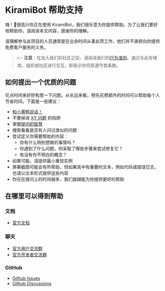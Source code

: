 # KiramiBot 帮助支持

嗨！👋很高兴你正在使用 KiramiBot，我们很乐意为你提供帮助。为了让我们更好地帮助你，请阅读本文内容，感谢你的理解。

请理解参与此项目的人员通常是在业余时间从事此项工作，他们并不承担向你提供免费客户服务的义务。

> 👉 **注意**：在加入我们的社区之前，请阅读我们的[行为准则](./CODE_OF_CONDUCT)。通过与此存储库、组织或社区进行交互，即表示你同意遵守其条款。

## 如何提出一个优质的问题

花点时间来好好构思一下问题。从长远来看，预先花费额外的时间可以帮助每个人节省时间。下面是一些建议：

- [和小黄鸭说话！](https://rubberduckdebugging.com/)
- 不要掉进 [XY 问题](https://meta.stackexchange.com/questions/66377/what-is-the-xy-problem/66378#66378) 的陷阱
- 掌握[提问的智慧](https://github.com/ryanhanwu/How-To-Ask-Questions-The-Smart-Way/blob/main/README-zh_CN.md)
- 搜索看看是否有人问过类似的问题
- 尝试定义你需要帮助的内容：
  - 你有什么特别想做的事情吗？
  - 你遇到了什么问题，你采取了哪些步骤来尝试修复它？
  - 有没有你不明白的概念？
- 如果可能，请提供最小重现实例
- 屏幕截图可能会有所帮助，但如果其中有重要的文本，例如代码或错误日志，也请以文本形式提供这些内容
- 你花在提问上的时间越多，我们就越能为你提供更好的帮助

## 在哪里可以得到帮助

### 文档

- [官方文档](https://kiramibot.dev/docs)

### 聊天

- [官方用户交流群](https://qm.qq.com/q/7OD95ZDCMM)
- [官方开发者交流群](https://qm.qq.com/q/fQvd478kz8)

### GitHub

- [Github Issues](https://github.com/A-kirami/KiramiBot/issues)
- [Github Discussions](https://github.com/A-kirami/KiramiBot/discussions)
